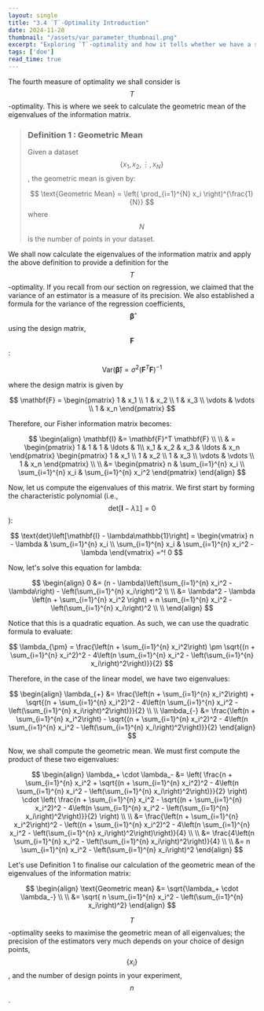 ```yaml
---
layout: single
title: "3.4 `T`-Optimality Introduction"
date: 2024-11-28
thumbnail: "/assets/var_parameter_thumbnail.png"
excerpt: "Exploring `T`-optimality and how it tells whether we have a solid experiment."
tags: ['doe']
read_time: true
---
```

<script src="https://polyfill.io/v3/polyfill.min.js?features=es6"></script>
<script id="MathJax-script" async src="https://cdn.jsdelivr.net/npm/mathjax@3/es5/tex-mml-chtml.js"></script>
<script type="text/javascript" async
  src="https://cdnjs.cloudflare.com/ajax/libs/mathjax/2.7.7/MathJax.js?config=TeX-MML-AM_CHTML">
</script>

The fourth measure of optimality we shall consider is $$T$$-optimality. This is where we seek to calculate the geometric mean of the eigenvalues of the information matrix.

> ### Definition 1 : Geometric Mean
>Given a dataset $$\left\{x_1, x_2, \vdots, x_N \right\}$$, the geometric mean is given by:
>
>$$
>\text{Geometric Mean} = \left( \prod_{i=1}^{N} x_i \right)^{\frac{1}{N}}
>$$
> where $$N$$ is the number of points in your dataset.

We shall now calculate the eigenvalues of the information matrix and apply the above definition to provide a definition for the $$T$$-optimality. If you recall from our section on regression, we claimed that the variance of an estimator is a measure of its precision. We also established a formula for the variance of the regression coefficients, $$\boldsymbol{\hat{\beta}}$$ using the design matrix, $$\mathbf{F}$$:

$$
\text{Var}(\boldsymbol{\hat{\beta}}) = \sigma^2 \left(\mathbf{F}^T \mathbf{F}\right)^{-1}
$$

where the design matrix is given by

$$
\mathbf{F} = \begin{pmatrix}
1 & x_1 \\
1 & x_2 \\
1 & x_3 \\
\vdots & \vdots \\
1 & x_n
\end{pmatrix}
$$

Therefore, our Fisher information matrix becomes:

$$
\begin{align}
\mathbf{I} &= \mathbf{F}^T \mathbf{F} \\ \\
& = \begin{pmatrix}
1 & 1 & 1 & \ldots & 1\\
x_1 & x_2 & x_3 & \ldots & x_n
\end{pmatrix} \begin{pmatrix}
1 & x_1 \\
1 & x_2 \\
1 & x_3 \\
\vdots & \vdots \\
1 & x_n
\end{pmatrix} \\ \\
&=  \begin{pmatrix}
n & \sum_{i=1}^{n} x_i \\
\sum_{i=1}^{n} x_i & \sum_{i=1}^{n} x_i^2
\end{pmatrix}
\end{align}
$$

Now, let us compute the eigenvalues of this matrix. We first start by forming the characteristic polynomial (i.e., $$\text{det}\left[\mathbf{I} - \lambda\mathbb{1}\right]=0$$):

$$
\text{det}\left[\mathbf{I} - \lambda\mathbb{1}\right] = \begin{vmatrix} n - \lambda & \sum_{i=1}^{n} x_i \\ \sum_{i=1}^{n} x_i & \sum_{i=1}^{n} x_i^2 - \lambda \end{vmatrix} =^! 0
$$

Now, let's solve this equation for lambda:

$$
\begin{align}
0 &= (n - \lambda)\left(\sum_{i=1}^{n} x_i^2 - \lambda\right) - \left(\sum_{i=1}^{n} x_i\right)^2 \\ \\
&= \lambda^2 - \lambda \left(n + \sum_{i=1}^{n} x_i^2 \right) + n \sum_{i=1}^{n} x_i^2 - \left(\sum_{i=1}^{n} x_i\right)^2 \\ \\
\end{align}
$$

Notice that this is a quadratic equation. As such, we can use the quadratic formula to evaluate:

$$
\lambda_{\pm} = \frac{\left(n + \sum_{i=1}^{n} x_i^2\right) \pm \sqrt{(n + \sum_{i=1}^{n} x_i^2)^2 - 4\left(n \sum_{i=1}^{n} x_i^2 - \left(\sum_{i=1}^{n} x_i\right)^2\right)}}{2}
$$

Therefore, in the case of the linear model, we have two eigenvalues:

$$
\begin{align}
\lambda_{+} &= \frac{\left(n + \sum_{i=1}^{n} x_i^2\right) + \sqrt{(n + \sum_{i=1}^{n} x_i^2)^2 - 4\left(n \sum_{i=1}^{n} x_i^2 - \left(\sum_{i=1}^{n} x_i\right)^2\right)}}{2} \\ \\
\lambda_{-} &= \frac{\left(n + \sum_{i=1}^{n} x_i^2\right) - \sqrt{(n + \sum_{i=1}^{n} x_i^2)^2 - 4\left(n \sum_{i=1}^{n} x_i^2 - \left(\sum_{i=1}^{n} x_i\right)^2\right)}}{2} 
\end{align}
$$

Now, we shall compute the geometric mean. We must first compute the product of these two eigenvalues:

$$
\begin{align}
\lambda_+ \cdot \lambda_- &= \left( \frac{n + \sum_{i=1}^{n} x_i^2 + \sqrt{(n + \sum_{i=1}^{n} x_i^2)^2 - 4\left(n \sum_{i=1}^{n} x_i^2 - \left(\sum_{i=1}^{n} x_i\right)^2\right)}}{2} \right) \cdot \left( \frac{n + \sum_{i=1}^{n} x_i^2 - \sqrt{(n + \sum_{i=1}^{n} x_i^2)^2 - 4\left(n \sum_{i=1}^{n} x_i^2 - \left(\sum_{i=1}^{n} x_i\right)^2\right)}}{2} \right) \\ \\
&= \frac{\left(n + \sum_{i=1}^{n} x_i^2\right)^2 - \left((n + \sum_{i=1}^{n} x_i^2)^2 - 4\left(n \sum_{i=1}^{n} x_i^2 - \left(\sum_{i=1}^{n} x_i\right)^2\right)\right)}{4} \\ \\
&= \frac{4\left(n \sum_{i=1}^{n} x_i^2 - \left(\sum_{i=1}^{n} x_i\right)^2\right)}{4} \\ \\
&= n \sum_{i=1}^{n} x_i^2 - \left(\sum_{i=1}^{n} x_i\right)^2
\end{align}
$$

Let's use Definition 1 to finalise our calculation of the geometric mean of the eigenvalues of the information matrix:

$$
\begin{align}
\text{Geometric mean} &= \sqrt{\lambda_+ \cdot \lambda_-} \\ \\
&= \sqrt{ n \sum_{i=1}^{n} x_i^2 - \left(\sum_{i=1}^{n} x_i\right)^2}
\end{align}
$$

$$T$$-optimality seeks to maximise the geometric mean of all eigenvalues; the precision of the estimators very much depends on your choice of design points, $$\left\{x_i\right\}$$, and the number of design points in your experiment, $$n$$.
